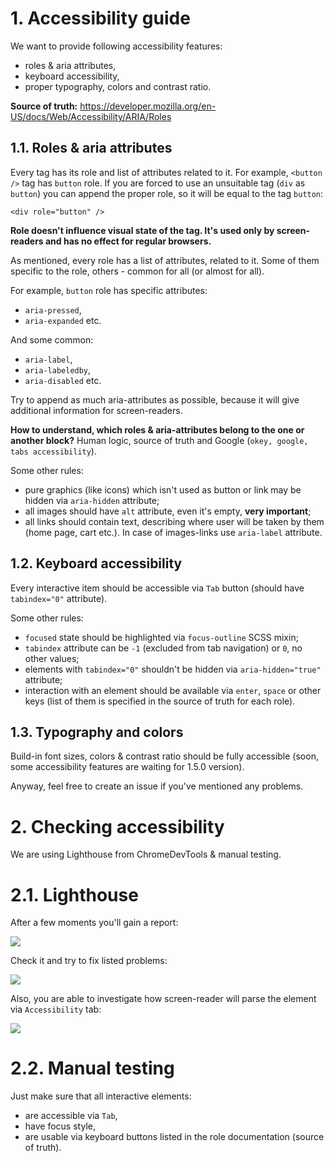 # 1. Accessibility guide

We want to provide following accessibility features:
- roles & aria attributes,
- keyboard accessibility,
- proper typography, colors and contrast ratio.

**Source of truth:** https://developer.mozilla.org/en-US/docs/Web/Accessibility/ARIA/Roles

## 1.1. Roles & aria attributes

Every tag has its role and list of attributes related to it. For example, `<button />` tag has
`button` role. If you are forced to use an unsuitable tag (`div` as `button`) you can append the proper role, so it will be equal to the tag `button`:

`<div role="button" />`

**Role doesn't influence visual state of the tag. It's used only by screen-readers and has no effect for regular browsers.**

As mentioned, every role has a list of attributes, related to it. Some of them specific to the role, others - common for all (or almost for all).

For example, `button` role has specific attributes:
- `aria-pressed`,
- `aria-expanded` etc.

And some common:
- `aria-label`,
- `aria-labeledby`,
- `aria-disabled` etc.

Try to append as much aria-attributes as possible, because it will give additional information for screen-readers.

**How to understand, which roles & aria-attributes belong to the one or another block?** Human logic, source of truth and Google (`okey, google, tabs accessibility`).

Some other rules:
- pure graphics (like icons) which isn't used as button or link may be hidden via `aria-hidden` attribute;
- all images should have `alt` attribute, even it's empty, **very important**;
- all links should contain text, describing where user will be taken by them (home page, cart etc.). In case of images-links use `aria-label` attribute.

## 1.2. Keyboard accessibility

Every interactive item should be accessible via `Tab` button (should have `tabindex="0"` attribute).

Some other rules:
- `focused` state should be highlighted via `focus-outline` SCSS mixin;
- `tabindex` attribute can be `-1` (excluded from tab navigation) or `0`, no other values;
- elements with `tabindex="0"` shouldn't be hidden via `aria-hidden="true"` attribute;
- interaction with an element should be available via `enter`, `space` or other keys (list of them is specified in the source of truth for each role).

## 1.3. Typography and colors

Build-in font sizes, colors & contrast ratio should be fully accessible (soon, some accessibility features are waiting for 1.5.0 version). 

Anyway, feel free to create an issue if you've mentioned any problems.

# 2. Checking accessibility

We are using Lighthouse from ChromeDevTools & manual testing.

# 2.1. Lighthouse

After a few moments you'll gain a report:

![](http://joxi.ru/Vm6jNGjH3d5YWm.jpg)

Check it and try to fix listed problems:

![](http://joxi.ru/DrlxdGxcKO8g5r.jpg)

Also, you are able to investigate how screen-reader will parse the element via `Accessibility` tab:

![](http://joxi.ru/zAN7wb7s1znnBr.jpg)

# 2.2. Manual testing

Just make sure that all interactive elements:
- are accessible via `Tab`, 
- have focus style,
- are usable via keyboard buttons listed in the role documentation (source of truth).
